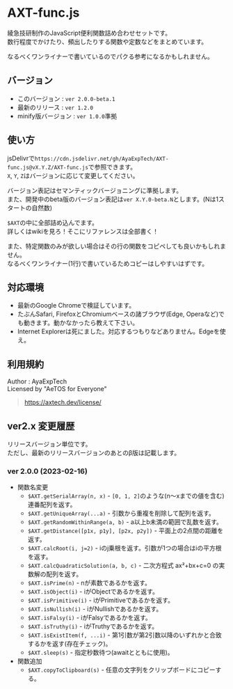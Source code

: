 # AXT-func.js

綾急技研制作のJavaScript便利関数詰め合わせセットです。  
数行程度でかけたり、頻出したりする関数や定数などをまとめています。

なるべくワンライナーで書いているのでパクる参考になるかもしれません。

## バージョン

- このバージョン : `ver 2.0.0-beta.1`
- 最新のリリース : `ver 1.2.0`
- minify版バージョン : `ver 1.0.0`準拠

## 使い方

jsDelivrで`https://cdn.jsdelivr.net/gh/AyaExpTech/AXT-func.js@vX.Y.Z/AXT-func.js`で参照できます。  
`X`, `Y`, `Z`はバージョンに応じて変更してください。

バージョン表記はセマンティックバージョニングに準拠します。  
また、開発中のbeta版のバージョン表記は`ver X.Y.0-beta.N`とします。(Nは1スタートの自然数)

`$AXT`の中に全部詰め込んでます。  
詳しくはwikiを見ろ！そこにリファレンスは全部書く！

また、特定関数のみが欲しい場合はその行の関数をコピペしても良いかもしれません。  
なるべくワンライナー(1行)で書いているためコピーはしやすいはずです。

## 対応環境

- 最新のGoogle Chromeで検証しています。
- たぶんSafari, FirefoxとChromiumベースの諸ブラウザ(Edge, Operaなど)でも動きます。動かなかったら教えて下さい。
- Internet Explorerは死にました。対応するつもりなどありません。Edgeを使え。

## 利用規約

Author : AyaExpTech  
Licensed by "AeTOS for Everyone"

> https://axtech.dev/license/

## ver2.x 変更履歴

リリースバージョン単位です。  
ただし、最新のリリースバージョンのあとのβ版は記載します。

### ver 2.0.0 (2023-02-16)

- 関数名変更
    - `$AXT.getSerialArray(n, x)` - `[0, 1, 2]`のような(n〜xまでの値を含む)連番配列を返す。
    - `$AXT.getUniqueArray(...a)` - 引数から重複を削除して配列を返す。
    - `$AXT.getRandomWithinRange(a, b)` - a以上b未満の範囲で乱数を返す。
    - `$AXT.getDistance([p1x, p1y], [p2x, p2y])` - 平面上の2点間の距離を返す。
    - `$AXT.calcRoot(i, j=2)` - iのj乗根を返す。引数が1つの場合はiの平方根を返す。
    - `$AXT.calcQuadraticSolution(a, b, c)` - 二次方程式 ax²+bx+c=0 の実数解の配列を返す。
    - `$AXT.isPrime(n)` - nが素数であるかを返す。
    - `$AXT.isObject(i)` - iがObjectであるかを返す。
    - `$AXT.isPrimitive(i)` - iがPrimitiveであるかを返す。
    - `$AXT.isNullish(i)` - iがNullishであるかを返す。
    - `$AXT.isFalsy(i)` - iがFalsyであるかを返す。
    - `$AXT.isTruthy(i)` - iがTruthyであるかを返す。
    - `$AXT.isExistItem(f, ...i)` - 第1引数が第2引数以降のいずれかと合致するかを返す(存在チェック)。
    - `$AXT.sleep(s)` - 指定秒数待つ(awaitとともに使用)。
- 関数追加
    - `$AXT.copyToClipboard(s)` - 任意の文字列をクリップボードにコピーする。

<script src="https://cdn.jsdelivr.net/gh/AyaExpTech/AXT-func.js/AXT-func.js"></script>
